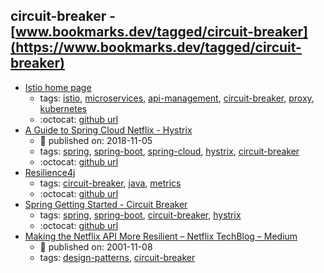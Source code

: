 circuit-breaker - [www.bookmarks.dev/tagged/circuit-breaker](https://www.bookmarks.dev/tagged/circuit-breaker)
---
* [Istio home page](https://istio.io/)
    * tags: [istio](../tagged/istio.md), [microservices](../tagged/microservices.md), [api-management](../tagged/api-management.md), [circuit-breaker](../tagged/circuit-breaker.md), [proxy](../tagged/proxy.md), [kubernetes](../tagged/kubernetes.md)
    * :octocat: [github url](https://github.com/istio/istio)
* [A Guide to Spring Cloud Netflix - Hystrix](https://www.baeldung.com/spring-cloud-netflix-hystrix)
    * :calendar: published on: 2018-11-05
    * tags: [spring](../tagged/spring.md), [spring-boot](../tagged/spring-boot.md), [spring-cloud](../tagged/spring-cloud.md), [hystrix](../tagged/hystrix.md), [circuit-breaker](../tagged/circuit-breaker.md)
    * :octocat: [github url](https://github.com/eugenp/tutorials/tree/master/spring-cloud/spring-cloud-hystrix)
* [Resilience4j](https://github.com/resilience4j/resilience4j)
    * tags: [circuit-breaker](../tagged/circuit-breaker.md), [java](../tagged/java.md), [metrics](../tagged/metrics.md)
    * :octocat: [github url](https://github.com/resilience4j/resilience4j)
* [Spring Getting Started - Circuit Breaker](https://spring.io/guides/gs/circuit-breaker/)
    * tags: [spring](../tagged/spring.md), [spring-boot](../tagged/spring-boot.md), [circuit-breaker](../tagged/circuit-breaker.md), [hystrix](../tagged/hystrix.md)
    * :octocat: [github url](https://github.com/spring-guides/gs-circuit-breaker)
* [Making the Netflix API More Resilient – Netflix TechBlog – Medium](https://medium.com/netflix-techblog/making-the-netflix-api-more-resilient-a8ec62159c2d)
    * :calendar: published on: 2001-11-08
    * tags: [design-patterns](../tagged/design-patterns.md), [circuit-breaker](../tagged/circuit-breaker.md)
